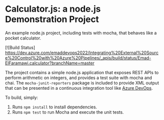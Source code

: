Calculator.js: a node.js Demonstration Project
==============================================
An example node.js project, including tests with mocha, that behaves like
a pocket calculator.

[![Build Status]
https://dev.azure.com/emaddevops2022/Integrating%20External%20Source%20Control%20with%20Azure%20Pipelines/_apis/build/status/Emad-ElFaramawi.calculator?branchName=master

The project contains a simple node.js application that exposes REST APIs
to perform arithmetic on integers, and provides a test suite with mocha
and chai.  The `mocha-junit-reporters` package is included to provide XML
output that can be presented in a continuous integration tool like
[Azure DevOps](https://azure.com/devops).

To build, simply:

1. Runs `npm install` to install dependencies.
2. Runs `npm test` to run Mocha and execute the unit tests.

